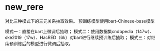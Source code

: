 # new_rere
对比三种模式下的三元关系抽取效果。
预训练模型使用bart-Chinese-base模型

模式一：直接在bart上微调后抽取；
模式二：使用数据集cndbpedia（147w）、ske2019（17w）、HacRED（6k）对bart进行继续预训练后抽取；
模式三：对继续预训练后的模型进行微调后抽取。
